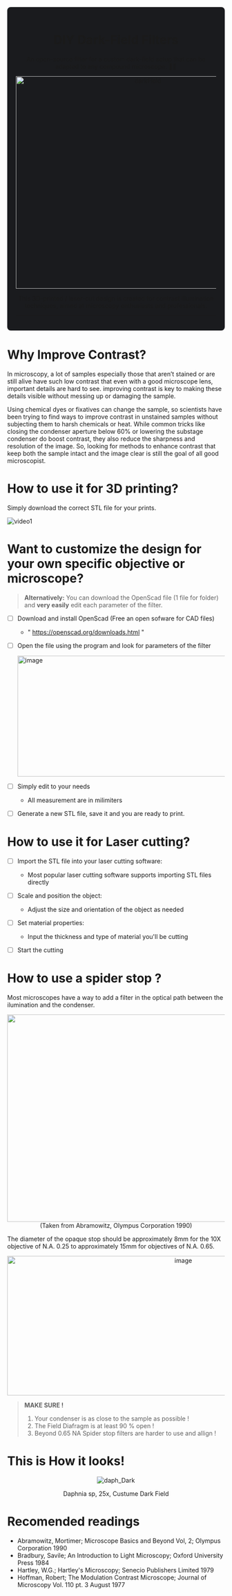 
<div align="center">
<div style="background-color: #1a1b1e; padding: 20px; border-radius: 8px; margin-bottom: 20px;">

# DIY Dark-Field Filters

An open-source filter for a custom dark-field setup that can be adapted to any compound microscope. 🔬🔬


<img width="596" height="492" alt="darkField" src="https://github.com/user-attachments/assets/7791672a-8085-40e6-8876-64e5ee794fde" />


This 3D-printed / laser-cut design is created for contrast illumination techniques, aimed at microscopy enthusiasts and professionals.

<hr>
</div>
<div align="left">
 
# Why Improve Contrast?
In microscopy, a lot of samples especially those that aren’t stained or are still alive have such low contrast that even with a good microscope lens, important details are hard to see. improving contrast is key to making these details visible without messing up or damaging the sample.

Using chemical dyes or fixatives can change the sample, so scientists have been trying to find ways to improve contrast in unstained samples without subjecting them to harsh chemicals or heat. While common tricks like closing the condenser aperture below 60% or lowering the substage condenser do boost contrast, they also reduce the sharpness and resolution of the image. So, looking for methods to enhance contrast that keep both the sample intact and the image clear is still the goal of all good microscopist.

# How to use it for 3D printing?


Simply download the correct STL file for your prints.

>

![video1](https://github.com/user-attachments/assets/3f7def72-e6ca-41c2-bca9-49981f7a2a8b)


<div align="left">
 
# Want to customize the design for your own specific objective or microscope?

> **Alternatively:**
>  You can download the OpenScad file (1 file for folder) and **very easily** edit each parameter of the filter.
 
- [ ] Download and install OpenScad (Free an open sofware for CAD files)
   - " https://openscad.org/downloads.html "
- [ ] Open the file using the program and look for parameters of the filter

    <img width="800" height="280" alt="image" src="https://github.com/user-attachments/assets/2b5b19a5-1e32-407a-8524-bd4192ad69ff" />

- [ ] Simply edit to your needs
   - All measurement are in milimiters
- [ ] Generate a new STL file, save it and you are ready to print.



# How to use it for Laser cutting?

- [ ] Import the STL file into your laser cutting software:
   - Most popular laser cutting software supports importing STL files directly

- [ ] Scale and position the object:
   - Adjust the size and orientation of the object as needed

- [ ] Set material properties:
   - Input the thickness and type of material you'll be cutting
- [ ] Start the cutting 

# How to use a spider stop ?

Most microscopes have a way to add a filter in the optical path between the ilumination and the condenser.

</div>
<div align="center">

<img width="1500" height="480" alt="image" src="https://github.com/user-attachments/assets/11bfb982-eb0a-4e83-ace3-359706c6d1ca" />
(Taken from Abramowitz, Olympus Corporation 1990)

</div>
<div align="left">
 

The diameter of the opaque stop should be approximately 8mm for the 10X objective of N.A. 0.25 to approximately 15mm for objectives of N.A. 0.65.


</div>
<div align="center">

<img width="800" height="323" alt="image" src="https://github.com/user-attachments/assets/710ad9fb-9744-4053-99a7-2c357e4416d7" />

</div>
<div align="left">

> **MAKE SURE !**
>  1. Your condenser is as close to the sample as possible !
>  2. The Field Diafragm is at least 90 % open !
>  3. Beyond 0.65 NA Spider stop filters are harder to use and allign !

# This is How it looks!

</div>
<div align="center">

![daph_Dark](https://github.com/user-attachments/assets/f4cad830-730c-4dc8-8664-54d7b1bbb2bf)

Daphnia sp, 25x, Custume Dark Field


</div>
<div align="left">

# Recomended readings
   - Abramowitz, Mortimer; Microscope Basics and Beyond Vol, 2; Olympus Corporation 1990
   - Bradbury, Savile; An Introduction to Light Microscopy; Oxford University Press 1984
   - Hartley, W.G.; Hartley's Microscopy; Senecio Publishers Limited 1979
   - Hoffman, Robert; The Modulation Contrast Microscope; Journal of Microscopy Vol. 110 pt. 3 August 1977




